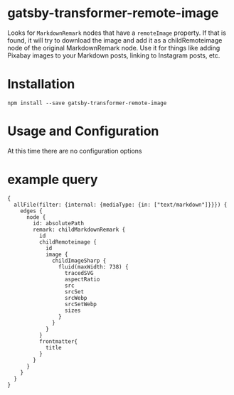 # gatsby-transformer-remote-image

Looks for `MarkdownRemark` nodes that have a `remoteImage` property. If that is found, it will try to download the image and add it as a childRemoteimage node of the original MarkdownRemark node. Use it for things like adding Pixabay images to your Markdown posts, linking to Instagram posts, etc.

# Installation
`npm install --save gatsby-transformer-remote-image`

# Usage and Configuration
At this time there are no configuration options

# example query
```
{
  allFile(filter: {internal: {mediaType: {in: ["text/markdown"]}}}) {
    edges {
      node {
        id: absolutePath
        remark: childMarkdownRemark {
          id
          childRemoteimage {
            id
            image {
              childImageSharp {
                fluid(maxWidth: 738) {
                  tracedSVG
                  aspectRatio
                  src
                  srcSet
                  srcWebp
                  srcSetWebp
                  sizes
                }
              }
            }
          }
          frontmatter{
            title
          }
        }
      }
    }
  }
}
```